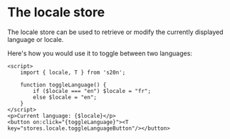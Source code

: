 # The locale store

The locale store can be used to retrieve or modify the currently displayed language or locale.

Here's how you would use it to toggle between two languages:

```example
<script>
    import { locale, T } from 's20n';

    function toggleLanguage() {
        if ($locale === "en") $locale = "fr";
        else $locale = "en";
    }
</script>
<p>Current language: {$locale}</p>
<button on:click="{toggleLanguage}"><T key="stores.locale.toggleLanguageButton"/></button>
```
